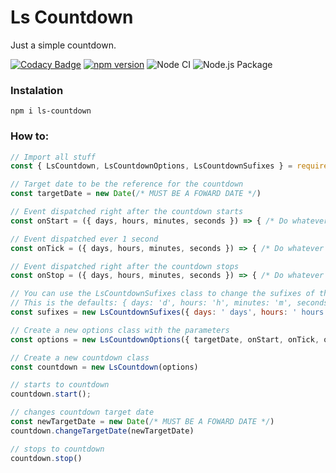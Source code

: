 # Ls Countdown

Just a simple countdown.

[![Codacy Badge](https://app.codacy.com/project/badge/Grade/1f5df58e1b154540bb7796500b0fd42e)](https://www.codacy.com/gh/leandrosimoes/ls-countdown/dashboard?utm_source=github.com&amp;utm_medium=referral&amp;utm_content=leandrosimoes/ls-countdown&amp;utm_campaign=Badge_Grade)
[![npm version](https://badge.fury.io/js/ls-countdown.svg)](https://badge.fury.io/js/ls-countdown) 
![Node CI](https://github.com/leandrosimoes/ls-countdown/workflows/Node%20CI/badge.svg)
![Node.js Package](https://github.com/leandrosimoes/ls-countdown/workflows/Node%2Ejs%20Package/badge.svg)

### Instalation

`npm i ls-countdown`

### How to:

```javascript
// Import all stuff
const { LsCountdown, LsCountdownOptions, LsCountdownSufixes } = require('ls-countdown')

// Target date to be the reference for the countdown
const targetDate = new Date(/* MUST BE A FOWARD DATE */)

// Event dispatched right after the countdown starts
const onStart = ({ days, hours, minutes, seconds }) => { /* Do whatever you want... */ }

// Event dispatched ever 1 second
const onTick = ({ days, hours, minutes, seconds }) => { /* Do whatever you want... */ }

// Event dispatched right after the countdown stops
const onStop = ({ days, hours, minutes, seconds }) => { /* Do whatever you want... */ }

// You can use the LsCountdownSufixes class to change the sufixes of the tick on return
// This is the defaults: { days: 'd', hours: 'h', minutes: 'm', seconds: 's' }
const sufixes = new LsCountdownSufixes({ days: ' days', hours: ' hours', minutes: ' minutes', seconds: ' seconds' })

// Create a new options class with the parameters
const options = new LsCountdownOptions({ targetDate, onStart, onTick, onStop, sufixes })

// Create a new countdown class
const countdown = new LsCountdown(options)

// starts to countdown
countdown.start();

// changes countdown target date
const newTargetDate = new Date(/* MUST BE A FOWARD DATE */)
countdown.changeTargetDate(newTargetDate)

// stops to countdown
countdown.stop()
```

